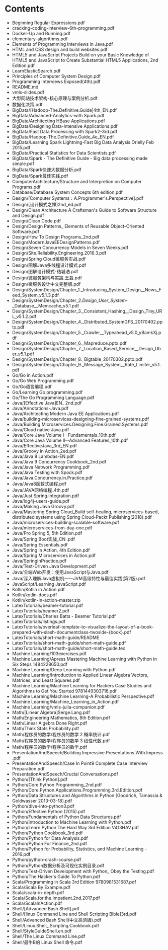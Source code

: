 # Contents
- Beginning Regular Expressions.pdf
- cracking-coding-interview-6th-programming.pdf
- Docker-Up and Running.pdf
- elementary-algorithms.pdf
- Elements of Programming Interviews in Java.pdf
- HTML and CSS design and build websites.pdf
- HTML5 and JavaScript Projects Build on your Basic Knowledge of HTML5 and JavaScript to Create Substantial HTML5 Applications, 2nd Edition.pdf
- LearnElasticSearch.pdf
- Principles of Computer System Design.pdf
- Programming Interviews Exposed(4th).pdf
- README.md
- vmls-slides.pdf
- 大型网站技术架构-核心原理与案例分析.pdf
- 数据化决策.pdf
- BigData/[Hadoop-The.Definitive.Guide]4th_EN.pdf
- BigData/Advanced-Analytics-with Spark.pdf
- BigData/Architecting HBase Applications.pdf
- BigData/Designing Data-Intensive Applications.pdf
- BigData/Fast Data Processing with Spark2-3rd.pdf
- BigData/Hadoop-The.Definitive.Guide_4e_EN.pdf
- BigData/Learning Spark Lightning-Fast Big Data Analysis Orielly Feb 2015.pdf
- BigData/Practical Statistics for Data Scientists.pdf
- BigData/Spark - The Definitive Guide - Big data processing made simple.pdf
- BigData/Spark快速大数据分析.pdf
- BigData/Spark最佳实践.pdf
- ComputerArchitecture/Structure and Interpretion on Computer Programs.pdf
- Database/Database System Concepts 6th edition.pdf
- Design/[Computer Systems：A.Programmer's.Perspective].pdf
- Design/[设计模式之禅]2nd_ed.pdf
- Design/Clean Architecture A Craftsman's Guide to Software Structure and Design.pdf
- Design/Clean Code.pdf
- Design/Design Patterns_ Elements of Reusable Object-Oriented Software.pdf
- Design/How To Design Programs_2nd.pdf
- Design/ModernJavaEEDesignPatterns.pdf
- Design/Seven Concurrency Models in Seven Weeks.pdf
- Design/Site.Reliability.Engineering.2016.3.pdf
- Design/Spring Cloud微服务实战.pdf
- Design/图解Java多线程设计模式.pdf
- Design/图解设计模式-结城浩.pdf
- Design/微服务架构与实践.王磊.pdf
- Design/微服务设计中文完整版.pdf
- Design/SystemDesign/Chapter_1._Introducing_System_Design__News_Feed_System_v5.1.3.pdf
- Design/SystemDesign/Chapter_2._Design_User_System_-_Database__Memcache_v5.1.pdf
- Design/SystemDesign/Chapter_3._Consistent_Hashing__Design_Tiny_URL_v5.1.2.pdf
- Design/SystemDesign/Chapter_4._Distributed_SystemGFS_20170402.pptx.pdf
- Design/SystemDesign/Chapter_5._Crawler__Typeahead_v5.0_yBamkXj.pdf
- Design/SystemDesign/Chapter_6._Mapreduce.pptx.pdf
- Design/SystemDesign/Chapter_7._Location_Based_Service__Design_Uber_v5.1.pdf
- Design/SystemDesign/Chapter_8._Bigtable_20170302.pptx.pdf
- Design/SystemDesign/Chapter_9._Message_System__Rate_Limiter_v5.1.pdf
- Go/Go in Action.pdf
- Go/Go Web Programming.pdf
- Go/Go语言编程.pdf
- Go/Learning Go programming.pdf
- Go/The Go Programming Language.pdf
- Java/[Effective Java]EN_ 2nd.pdf
- Java/Annotations-Java.pdf
- Java/Architecting Modern Java EE Applications.pdf
- Java/building-microservices-designing-fine-grained-systems.pdf
- Java/Building.Microservices.Designing.Fine.Grained.Systems.pdf
- Java/Cloud native Java.pdf
- Java/Core Java Volume I--Fundamentals_10th.pdf
- Java/Core Java Volume II--Advanced Features_10th.pdf
- Java/EffectiveJava_3rd_EN.pdf
- Java/Groovy in Action_2ed.pdf
- Java/Java 8 Lambdas-EN.pdf
- Java/Java 9 Concurrency Cookbook_2nd.pdf
- Java/Java Network Programming.pdf
- Java/Java Testing with Spock.pdf
- Java/Java.Concurrency.in.Practice.pdf
- Java/Java8函数式编程.pdf
- Java/JAVA网络编程_4th.pdf
- Java/Just.Spring.Integration.pdf
- Java/log4j-users-guide.pdf
- Java/Making Java Groovy.pdf
- Java/Mastering Spring Cloud_Build self-healing, microservices-based, distributed systems using Spring Cloud-Packt Publishing(2018).pdf
- Java/microservices-building-scalable-software.pdf
- Java/microservices-from-day-one.pdf
- Java/Pro Spring 5, 5th Edition.pdf
- Java/Spring Boot实战_CN .pdf
- Java/Spring Essentials.pdf
- Java/Spring in Action, 4th Edition.pdf
- Java/Spring Microservices in Action.pdf
- Java/SpringInPractice.pdf
- Java/Test-Driven Java Development.pdf
- Java/全端Web开发：使用JavaScript与Java.pdf
- Java/深入理解Java虚拟机——JVM高级特性与最佳实践(第2版).pdf
- JavaScript/Learning JavaScript.pdf
- Kotlin/Kotlin in Action.pdf
- Kotlin/kotlin-docs.pdf
- Kotlin/kotlin-in-action-master.zip
- LatexTutorials/beamer-tutorial.pdf
- LatexTutorials/beamer2.pdf
- LatexTutorials/Charles Batts - Beamer Tutorial.pdf
- LatexTutorials/listings.pdf
- LatexTutorials/overleaf-template-to-visualize-the-layout-of-a-book-prepared-with-slash-documentclass-twoside-{book}.pdf
- LatexTutorials/short-math-guide/README
- LatexTutorials/short-math-guide/short-math-guide.pdf
- LatexTutorials/short-math-guide/short-math-guide.tex
- Machine Learning/103exercises.pdf
- Machine Learning/Apress Mastering Machine Learning with Python in Six Steps 1484228650.pdf
- Machine Learning/Deep Learning with Python.pdf
- Machine Learning/Introduction to Applied Linear Algebra Vectors, Matrices, and Least Squares.pdf
- Machine Learning/Machine Learning for Hackers Case Studies and Algorithms to Get You Started 9781449303716.pdf
- Machine Learning/Machine Learning-A Probabilistic Perspective.pdf
- Machine Learning/Machine_Learning_in_Action.pdf
- Machine Learning/vmls-julia-companion.pdf
- Math/[Linear Algebra]Serge.Lang.pdf
- Math/Engineering Mathematics, 8th Edition.pdf
- Math/Linear Algebra Done Right.pdf
- Math/Think Stats Probability.pdf
- Math/程序员的数学/程序员的数学 2 概率统计.pdf
- Math/程序员的数学/程序员的数学 3 线性代数.pdf
- Math/程序员的数学/程序员的数学.pdf
- PresentationAndSpeech/Building.Impressive.Presentations.With.Impress.pdf
- PresentationAndSpeech/Case In Point9 Complete Case Interview Preparation.pdf
- PresentationAndSpeech/Crucial Conversations.pdf
- Python/[Think Python].pdf
- Python/Core Python Programming_2nd.pdf
- Python/Core.Python.Applications.Programming.3rd.Edition.pdf
- Python/Data Structures and Algorithms in Python [Goodrich, Tamassia & Goldwasser 2013-03-18].pdf
- Python/dive-into-python3.pdf
- Python/Effective Python (2015).pdf
- Python/Fundamentals of Python Data Structures.pdf
- Python/Introduction to Machine Learning with Python.pdf
- Python/Learn Python The Hard Way 3rd Edition V413HAV.pdf
- Python/Python Cookbook_3rd.pdf
- Python/Python for Data Analysis.pdf
- Python/Python For Finance_2nd.pdf
- Python/Python for Probability, Statistics, and Machine Learning - 2016.pdf
- Python/python-crash-course.pdf
- Python/Python数据分析及可视化实例目录.pdf
- Python/Test-Driven Development with Python_ Obey the Testing.pdf
- Python/The Hacker's Guide To Python.pdf
- Scala/Programming in Scala 3rd Edition 9780981531687.pdf
- Scala/Scala By Example.pdf
- Scala/scala-in-depth.pdf
- Scala/Scala.for.the.Impatient.2nd.2017.pdf
- Scala/ScalaInAction.pdf
- Shell/[Advanced Bash Shell].pdf
- Shell/[linux Command Line and Shell Scripting Bible]3rd.pdf
- Shell/Advanced Bash Shell(中文高清版).pdf
- Shell/Linux.Shell_.Scripting.Cookbook.pdf
- Shell/StyleGuideShell.en.pdf
- Shell/The Linux Command Line.pdf
- Shell/最牛B的 Linux Shell 命令.pdf
